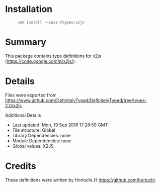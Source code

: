 # Installation
> `npm install --save @types/x2js`

# Summary
This package contains type definitions for x2js (https://code.google.com/p/x2js/).

# Details
Files were exported from https://www.github.com/DefinitelyTyped/DefinitelyTyped/tree/types-2.0/x2js

Additional Details
 * Last updated: Mon, 19 Sep 2016 17:28:59 GMT
 * File structure: Global
 * Library Dependencies: none
 * Module Dependencies: none
 * Global values: X2JS

# Credits
These definitions were written by Horiuchi_H <https://github.com/horiuchi>.
